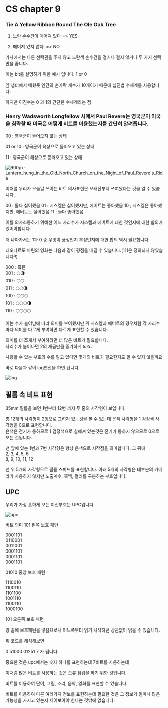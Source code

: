 # CS chapter 9


### Tie A Yellow Ribbon Round The Ole Oak Tree

1. 노란 손수건이 매어져 있다
 => YES

2. 매어져 있지 않다.
 => NO
 
 가사에서는 다른 선택권을 주지 않고 노란색 손수건을 걸거나 걸지 않거나 두 가지 선택만을 줍니다. 
 
 이는 bit를 설명하기 위한 예시 입니다. 1 or 0
 
 앞 챕터에서 배웠듯 인간의 손가락 개수가 10개이기 때문에 십진법 수체계를 사용합니다.
 
 하지만 이진수는 0 과 1의 간단한 수체계라는 점
 
 
 
### Henry Wadsworth Longfellow 시에서 Paul Revere는 영국군이 미국을 침략할 때 미국은 어떻게 비트를 이용했는지를 간단히 알려줍니다.

00 : 영국군이 들어오지 않는 상태

01 or 10 : 영국군이 육상으로 들어오고 있는 상태

11 : 영국군이 해상으로 등러오고 있는 상태


![900px-Lantern_hung_in_the_Old_North_Church_on_the_Night_of_Paul_Revere's_Ride](https://user-images.githubusercontent.com/67586085/159145446-a9c78929-011c-41f7-a7db-868b1f483da8.jpeg)


이처럼 우리가 오늘날 쓰이는 비트 의사표현은 오래전부터 쓰여왔다는 것을 알 수 있습니다.


00 : 둘다 싫어했음
01 : 시스켈은 싫어했지만, 에버트는 좋아했음
10 ; 시스켈은 좋아했지만, 에버트는 싫어했음
11 : 둘다 좋아했음


이를 의사소통하기 위해선 어느 자리수가 시스켈과 에버트에 대한 것인지에 대한 합의가 있어야합니다.

더 나아가서는 1과 0 중 무엇이 긍정인지 부정인지에 대한 합의 역시 필요합니다.


레오나르도 마틴의 영화는 다음과 같이 평점을 매길 수 있습니다.(111은 정의되지 않았습니다!!)

000 : 폭탄  
001 : 🌕🌗  
010 : 🌕🌕  
011 : 🌕🌕🌗  
100 : 🌕🌕🌕  
101 : 🌕🌕🌕🌗  
110 : 🌕🌕🌕🌕  


이는 수가 늘어남에 따라 의미를 부여했지만 위 시스켈과 에버트의 경우처럼 각 자리수마다 의미를 다르게 부여하면 다르게 표현할 수 있습니다.




의미를 더 쪼개서 부여하려면 더 많은 비트가 필요합니다.  
자리수가 늘어나면 2의 제곱만큼 증가하게 되죠.  

사용할 수 있는 부호의 수를 알고 있다면 몇개의 비트가 필요한지도 알 수 있지 않을까요  

바로 다음과 같이 log연산을 하면 됩니다.


![log](https://user-images.githubusercontent.com/67586085/159146124-2814b09c-c4e1-4468-9fce-e97250f8bd61.jpeg)

 
 
## 필름 속 비트 표현
35mm 필름을 보면  1번부터 12번 까지 두 줄의 사각형이 보입니다.
 
총 12개의 사각형이 2행으로 그려져 있는것을 볼 수 있는데 은색 사각형을 1 검정색 사각형을 0으로 표현합니다.  
은색은 전기가 통하므로 1 검정색으로 칠해져 있는것은 전기가 통하지 않으므로 0으로 보는 것입니다.

맨 앞에 있는 1번과 7번 사각형은 항상 은색으로 시작점을 의미합니다. 그 뒤에  
2, 3,  4,  5,  6  
8, 9, 10, 11, 12

맨 위 5개의 사각형으로 필름 스피드를 표현합니다.
아래 5개의 사각형은 대부분의 카메라가 사용하지 않지만 노출계수, 흑백, 컬러를 구분하는 부호입니다.


## UPC
우리가 가장 흔하게 보는 이진부호는 UPC입니다.

![upc](https://user-images.githubusercontent.com/67586085/159146292-9839bf92-f8a0-4b27-85c4-fd9ecd21e99e.jpeg)


비트        의미
101        왼쪽 보호 패턴

0001101  
0110001  
0011001  
0001101  
0001101  
0001101  

01010       중앙 보호 패턴

1110010  
1100110  
1101100  
1001110  
1100110  
1000100  
  
101         오른쪽 보호 패턴

양 끝에 보호패턴을 넣음으로서 어느쪽부터 읽기 시작하던 상관없이 읽을 수 있습니다.  

위 코드를 해석해보면 

0 51000 01251 7 가 됩니다.  

중요한 것은 upc에서는 숫자 하나를 표현하는데 7비트를 사용하는데  

이처럼 많은 비트를 사용하는 것은 오류 점검을 하기 위한 것입니다.  


비트를 이용하여 단어, 그림, 소리, 음악, 영화를 표현할 수 있습니다.

비트를 이용하여 다른 여러가지 정보를 표현하는데 필요한 것은 그 정보가 얼마나 많은 가능성을 가지고 있는지 세어보아야 한다는 것밖에 없습니다.

 



